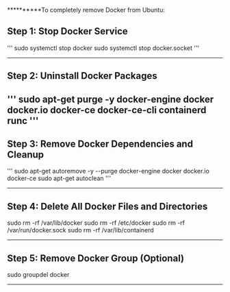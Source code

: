 **********To completely remove Docker from Ubuntu:

## Step 1: Stop Docker Service
'''
sudo systemctl stop docker
sudo systemctl stop docker.socket
'''

---

## Step 2: Uninstall Docker Packages

'''
sudo apt-get purge -y docker-engine docker docker.io docker-ce docker-ce-cli containerd runc
'''
---

## Step 3: Remove Docker Dependencies and Cleanup
'''
sudo apt-get autoremove -y --purge docker-engine docker docker.io docker-ce
sudo apt-get autoclean
'''

---

##  Step 4: Delete All Docker Files and Directories
sudo rm -rf /var/lib/docker
sudo rm -rf /etc/docker
sudo rm -rf /var/run/docker.sock
sudo rm -rf /var/lib/containerd

---

## Step 5: Remove Docker Group (Optional)
sudo groupdel docker
**********************
